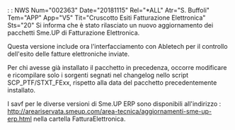  :  : NWS Num="002363" Date="20181115" Rel="\*ALL" Atr="S. Buffoli" Tem="APP" App="V5" Tit="Cruscotto Esiti Fatturazione Elettronica" Sts="20"
Si informa che è stato rilasciato un nuovo aggiornamento dei pacchetti Sme.UP di Fatturazione Elettronica.

Questa versione include ora l'interfacciamento con Abletech per il controllo dell'esito delle fatture elettroniche inviate.

Per chi avesse già installato il pacchetto in precedenza, occorre modificare e ricompilare solo i sorgenti segnati nel changelog nello script SCP_PTF/STXT_FExx, rispetto alla data del pacchetto precedentemente installato.

I savf per le diverse versioni di Sme.UP ERP sono disponibili all'indirizzo : 
http://areariservata.smeup.com/area-tecnica/aggiornamenti-sme-up-erp.html nella cartella FatturaElettronica.
